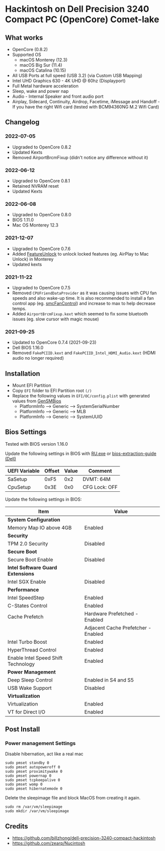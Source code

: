 # Hackintosh on Dell Precision 3240 Compact PC (OpenCore) Comet-lake

## What works

* OpenCore (0.8.2)
* Supported OS
    * macOS Monterey (12.3)
    * macOS Big Sur (11.4)
    * macOS Catalina (10.15)
* All USB Ports at full speed (USB 3.2) (via Custom USB Mapping)
* Intel UHD Graphics 630 - 4K UHD @ 60hz (Displayport)
* Full Metal hardware acceleration
* Sleep, wake and power nap
* Audio - Internal Speaker and front audio port
* Airplay, Sidecard, Continuity, Airdrop, Facetime, iMessage and Handoff - If you have the right Wifi card (tested with BCM94360NG M.2 Wifi Card)

## Changelog

### 2022-07-05
* Upgraded to OpenCore 0.8.2
* Updated Kexts
* Removed AirportBrcmFixup (didn't notice any difference without it)

### 2022-06-12
* Upgraded to OpenCore 0.8.1
* Retained NVRAM reset 
* Updated Kexts


### 2022-06-08
* Upgraded to OpenCore 0.8.0
* BIOS 1.11.0
* Mac OS Monterey 12.3

### 2021-12-07
* Upgraded to OpenCore 0.7.6
* Added [FeatureUnlock](https://github.com/acidanthera/FeatureUnlock) to unlock locked features (eg. AirPlay to Mac Unlock) in Monterey
* Updated kexts

### 2021-11-22
* Upgraded to OpenCore 0.7.5
* Removed `CPUFriendDataProvider` as it was causing issues with CPU fan speeds and also wake-up time.  It is also recommended to install a fan control app (eg. [smcFanControl](https://github.com/hholtmann/smcFanControl)) and increase to max to help decrease temps.
* Added `AirportBrcmFixup.kext` which seemed to fix some bluetooth issues (eg. slow cursor with magic mouse)

### 2021-09-25
* Updated to OpenCore 0.7.4 (2021-09-23)
* Dell BIOS 1.16.0
* Removed `FakePCIID.kext` and `FakePCIID_Intel_HDMI_Audio.kext` (HDMI audio no longer required)

## Installation

* Mount EFI Partition
* Copy `EFI` folder to EFI Partition root `(/)`
* Replace the following values in `EFI/OC/config.plist` with generated values from [GenSMBios](https://github.com/corpnewt/GenSMBIOS)
    * PlatformInfo --> Generic --> SystemSerialNumber
    * PlatformInfo --> Generic --> MLB
    * PlatformInfo --> Generic --> SystemUUID

## Bios Settings

Tested with BIOS version 1.16.0

Update the following settings in BIOS with [RU.exe](http://ruexe.blogspot.com/) or [bios-extraction-guide (Dell)](https://github.com/dreamwhite/bios-extraction-guide/tree/master/Dell)

| UEFI Variable | Offset | Value | Comment       |
| ------------- | ------ | ----- | ------------- |
| SaSetup       | 0xF5   | 0x2   | DVMT: 64M     |
| CpuSetup      | 0x3E   | 0x0   | CFG Lock: OFF |


Update the following settings in BIOS:

| Item              | Value             |
| ----------------- | ----------------- |
| **System Configuration** |
| Memory Map IO above 4GB | Enabled |
| **Security** |
| TPM 2.0 Security               | Disabled          |
| **Secure Boot** |
| Secure Boot Enable       | Disabled          |
| **Intel Software Guard Extensions** |
| Intel SGX Enable         | Disabled          |
| **Performance** |
| Intel SpeedStep | Enabled |
| C-States Control | Enabled | 
| Cache Prefetch | Hardware Prefetched - Enabled |
| | Adjacent Cache Prefetcher - Enabled |
| Intel Turbo Boost | Enabled |
| HyperThread Control | Enabled |
| Enable Intel Speed Shift Technology | Enabled |
| **Power Management** |
| Deep Sleep Control | Enabled in S4 and S5 |
| USB Wake Support | Disabled |
| **Virtualization** |
| Virtualization | Enabled |
| VT for Direct I/O | Enabled          |


## Post Install

### Power management Settings

Disable hibernation, act like a real mac

```
sudo pmset standby 0
sudo pmset autopoweroff 0 
sudo pmset proximitywake 0
sudo pmset powernap 0 
sudo pmset tcpkeepalive 0
sudo pmset womp 0
sudo pmset hibernatemode 0
```

Delete the sleepimage file and block MacOS from creating it again.

```
sudo rm /var/vm/sleepimage
sudo mkdir /var/vm/sleepimage
```


## Credits

* https://github.com/billzhong/dell-precision-3240-compact-hackintosh
* https://github.com/zearp/Nucintosh


